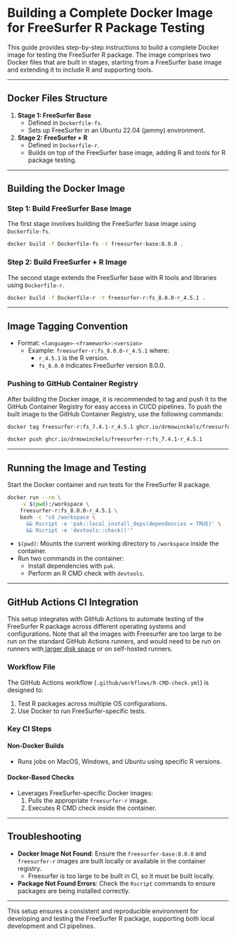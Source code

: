 # Building a Complete Docker Image for FreeSurfer R Package Testing

This guide provides step-by-step instructions to build a complete Docker image for testing the FreeSurfer R package. 
The image comprises two Docker files that are built in stages, starting from a FreeSurfer base image and extending it to include R and supporting tools.

---

## Docker Files Structure
1. **Stage 1: FreeSurfer Base**
   - Defined in `Dockerfile-fs`.
   - Sets up FreeSurfer in an Ubuntu 22.04 (jammy) environment.
2. **Stage 2: FreeSurfer + R**
   - Defined in `Dockerfile-r`.
   - Builds on top of the FreeSurfer base image, adding R and tools for R package testing.

---

## Building the Docker Image

### Step 1: Build FreeSurfer Base Image
The first stage involves building the FreeSurfer base image using `Dockerfile-fs`.

```bash
docker build -f Dockerfile-fs -t freesurfer-base:8.0.0 .
```

### Step 2: Build FreeSurfer + R Image
The second stage extends the FreeSurfer base with R tools and libraries using `Dockerfile-r`.

```bash
docker build -f Dockerfile-r -t freesurfer-r:fs_8.0.0-r_4.5.1 .
```

---

## Image Tagging Convention

- Format: `<language>-<framework>:<version>`
  - Example: `freesurfer-r:fs_8.0.0-r_4.5.1` where:
    - `r_4.5.1` is the R version.
    - `fs_8.0.0` indicates FreeSurfer version 8.0.0.

### Pushing to GitHub Container Registry
After building the Docker image, it is recommended to tag and push it to the GitHub Container Registry for easy access in CI/CD pipelines.
To push the built image to the GitHub Container Registry, use the following commands:

```bash
docker tag freesurfer-r:fs_7.4.1-r_4.5.1 ghcr.io/drmowinckels/freesurfer-r:fs_7.4.1-r_4.5.1

docker push ghcr.io/drmowinckels/freesurfer-r:fs_7.4.1-r_4.5.1
```
---

## Running the Image and Testing

Start the Docker container and run tests for the FreeSurfer R package.

```bash
docker run --rm \
    -v $(pwd):/workspace \
    freesurfer-r:fs_8.0.0-r_4.5.1 \
    bash -c "cd /workspace \
      && Rscript -e 'pak::local_install_deps(dependencies = TRUE)' \
      && Rscript -e 'devtools::check()'"
```

- `$(pwd)`: Mounts the current working directory to `/workspace` inside the container.
- Run two commands in the container:
  - Install dependencies with `pak`.
  - Perform an R CMD check with `devtools`.

---

## GitHub Actions CI Integration

This setup integrates with GitHub Actions to automate testing of the FreeSurfer R package across different operating systems and configurations.
Note that all the images with Freesurfer are too large to be run on the standard GitHub Actions runners, and would need to be run on runners with[ larger disk space](https://docs.github.com/en/actions/how-tos/manage-runners/larger-runners/manage-larger-runners#changing-the-image-of-a-larger-runner) or on self-hosted runners.

### Workflow File
The GitHub Actions workflow (`.github/workflows/R-CMD-check.yml`) is designed to:
1. Test R packages across multiple OS configurations.
2. Use Docker to run FreeSurfer-specific tests.

### Key CI Steps
#### Non-Docker Builds
- Runs jobs on MacOS, Windows, and Ubuntu using specific R versions.

#### Docker-Based Checks
- Leverages FreeSurfer-specific Docker images:
  1. Pulls the appropriate `freesurfer-r` image.
  2. Executes R CMD check inside the container.

---

## Troubleshooting

- **Docker Image Not Found**: Ensure the `freesurfer-base:8.0.0` and `freesurfer-r` images are built locally or available in the container registry.
  - Freesurfer is too large to be built in CI, so it must be built locally.
- **Package Not Found Errors**: Check the `Rscript` commands to ensure packages are being installed correctly.

---

This setup ensures a consistent and reproducible environment for developing and testing the FreeSurfer R package, supporting both local development and CI pipelines.
